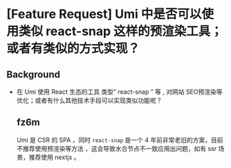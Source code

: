# [Feature Request] Umi 中是否可以使用类似 react-snap 这样的预渲染工具；或者有类似的方式实现？

## Background

- 在 Umi 使用 React 生态的工具 类型“ react-snap ” 等 , 对网站 SEO预渲染等优化；或者有什么其他技术手段可以实现类似功能呢？

  ## fz6m

  Umi 是 CSR 的 SPA ，同时 `react-snap` 是一个 4 年前非常老旧的方案，目前不推荐使用预渲染等方法 ，这会导致水合节点不一致应用出问题，如有 ssr 场景，推荐使用 nextjs 。
